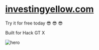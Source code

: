 # [investingyellow.com](https://investingyellow.com)
Try it for free today 😎 😎 😎 

Built for Hack GT X

![hero](https://images.codefoli.com/hero.png)
